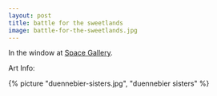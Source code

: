 ```yaml
---
layout: post
title: battle for the sweetlands
image: battle-for-the-sweetlands.jpg
---
```


In the window at <a href="http://www.space538.org/">Space Gallery</a>.

<!--more-->

Art Info:

{% picture "duennebier-sisters.jpg", "duennebier sisters" %}
